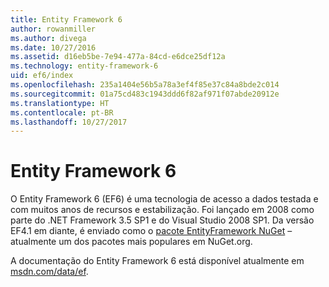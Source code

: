 ```yaml
---
title: Entity Framework 6
author: rowanmiller
ms.author: divega
ms.date: 10/27/2016
ms.assetid: d16eb5be-7e94-477a-84cd-e6dce25df12a
ms.technology: entity-framework-6
uid: ef6/index
ms.openlocfilehash: 235a1404e56b5a78a3ef4f85e37c84a8bde2c014
ms.sourcegitcommit: 01a75cd483c1943ddd6f82af971f07abde20912e
ms.translationtype: HT
ms.contentlocale: pt-BR
ms.lasthandoff: 10/27/2017
---
```

# <a name="entity-framework-6"></a>Entity Framework 6

O Entity Framework 6 (EF6) é uma tecnologia de acesso a dados testada e com muitos anos de recursos e estabilização. Foi lançado em 2008 como parte do .NET Framework 3.5 SP1 e do Visual Studio 2008 SP1. Da versão EF4.1 em diante, é enviado como o [pacote EntityFramework NuGet](https://www.nuget.org/packages/EntityFramework/) – atualmente um dos pacotes mais populares em NuGet.org.

A documentação do Entity Framework 6 está disponível atualmente em [msdn.com/data/ef](http://msdn.com/data/ef).
